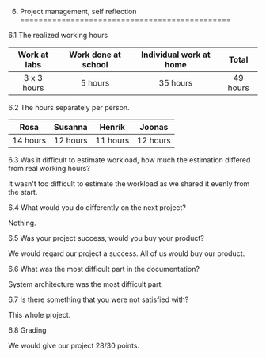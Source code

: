 6. Project management, self reflection
==============================================

6.1 The realized working hours

|Work at labs|Work done at school|Individual work at home|Total   |
|:----------:|:-----------------:|:---------------------:|:------:|
|3 x 3 hours |5 hours            |35 hours               |49 hours|

6.2 The hours separately per person.

|Rosa    |Susanna |Henrik  |Joonas  |
|:------:|:------:|:------:|:------:|
|14 hours|12 hours|11 hours|12 hours|

6.3 Was it difficult to estimate workload, how much the estimation differed from real working hours?

  It wasn't too difficult to estimate the workload as we shared it evenly from the start.

6.4 What would you do differently on the next project?

  Nothing.

6.5 Was your project success, would you buy your product?

  We would regard our project a success. All of us would buy our product.

6.6 What was the most difficult part in the documentation? 

  System architecture was the most difficult part.

6.7 Is there something that you were not satisfied with?

  This whole project.

6.8 Grading

  We would give our project 28/30 points.
